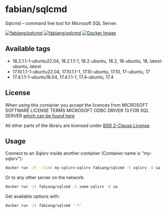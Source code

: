 # fabian/sqlcmd

Sqlcmd – command line tool for Microsoft SQL Server.

[![fabiang/sqlcmd](https://img.shields.io/docker/pulls/fabiang/sqlcmd.svg)](https://registry.hub.docker.com/r/fabiang/sqlcmd)
[![fabiang/sqlcmd](https://badgen.net/github/license/fabiang/docker-sqlcmd)](https://github.com/fabiang/docker-sqlcmd)
[![Docker Image](https://github.com/fabiang/docker-sqlcmd/actions/workflows/docker.yml/badge.svg)](https://github.com/fabiang/docker-sqlcmd/actions/workflows/docker.yml)

## Available tags

* 18.2.1.1-1-ubuntu22.04, 18.2.1.1-1, 18.2-ubuntu, 18.2, 18-ubuntu, 18, latest-ubuntu, latest
* 17.10.1.1-1-ubuntu22.04, 17.10.1.1-1, 17.10-ubuntu, 17.10, 17-ubuntu, 17
* 17.4.1.1-1-ubuntu18.04, 17.4.1.1-1, 17.4-ubuntu, 17.4

## License

When using this container you accept the licences from MICROSOFT SOFTWARE LICENSE TERMS
MICROSOFT ODBC DRIVER 13 FOR SQL SERVER [which can be found here](http://go.microsoft.com/fwlink/?LinkId=746838)

All other parts of the library are licensed under [BSD 2-Clause License](LICENSE.md).

## Usage

Connect to an Sqlsrv inside another container (Container name is "my-sqlsrv"):

```bash
docker run -it --link my-sqlsrv:sqlsrv fabiang/sqlcmd -S sqlsrv -U sa
```

Or to any other server on the network:

```bash
docker run -it fabiang/sqlcmd -S some-sqlsrv -U sa
```

Get available options with:

```bash
docker run -it fabiang/sqlcmd '-?'
```

